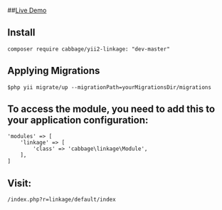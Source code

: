 ##[Live Demo](http://121.40.80.24/?r=linkage)

## Install
```
composer require cabbage/yii2-linkage: "dev-master"
```

## Applying Migrations
```
$php yii migrate/up --migrationPath=yourMigrationsDir/migrations
```

## To access the module, you need to add this to your application configuration:
```
'modules' => [
    'linkage' => [
        'class' => 'cabbage\linkage\Module',
    ],
]

```
## Visit:
```
/index.php?r=linkage/default/index
```